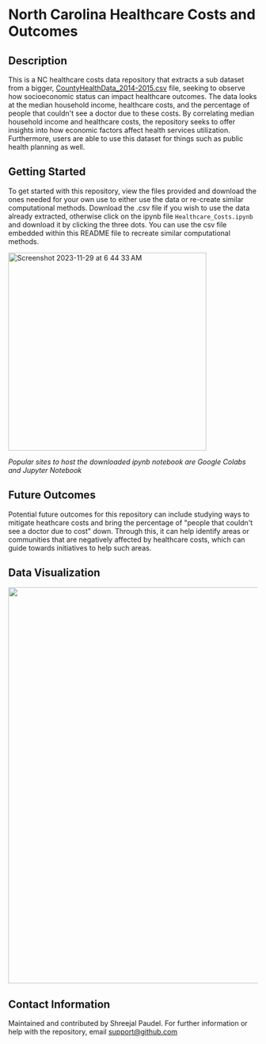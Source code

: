 # North Carolina Healthcare Costs and Outcomes 
## Description 
This is a NC healthcare costs data repository that extracts a sub dataset from a bigger, [CountyHealthData_2014-2015.csv](https://acrobat.adobe.com/id/urn:aaid:sc:VA6C2:4af217e5-2988-404f-81f4-526b0c66502b) file, seeking to observe how socioeconomic status can impact healthcare outcomes. The data looks at the median household income, healthcare costs, and the percentage of people that couldn't see a doctor due to these costs. By correlating median household income and healthcare costs, the repository seeks to offer insights into how economic factors affect health services utilization. Furthermore, users are able to use this dataset for things such as public health planning as well. 

## Getting Started 
To get started with this repository, view the files provided and download the ones needed for your own use to either use the data or re-create similar computational methods. Download the .csv file if you wish to use the data already extracted, otherwise click on the ipynb file `Healthcare_Costs.ipynb` and download it by clicking the three dots. You can use the csv file embedded within this README file to recreate similar computational methods.

<img width="400" alt="Screenshot 2023-11-29 at 6 44 33 AM" src="https://github.com/kyteos/NC_Health_Costs/assets/85139863/36cf4093-2327-4c2d-adfb-ab6af0aae796">

*Popular sites to host the downloaded ipynb notebook are Google Colabs and Jupyter Notebook*


## Future Outcomes
Potential future outcomes for this repository can include studying ways to mitigate heathcare costs and bring the percentage of "people that couldn't see a doctor due to cost" down. Through this, it can help identify areas or communities that are negatively affected by healthcare costs, which can guide towards initiatives to help such areas.

## Data Visualization 
<img width="800" src="https://github.com/xreejal/NC_Health_Costs/assets/85139863/94ca6c2b-2775-4043-82ff-f278d675de86">

## Contact Information 
Maintained and contributed by Shreejal Paudel. For further information or help with the repository, email [support@github.com](support@github.com)

